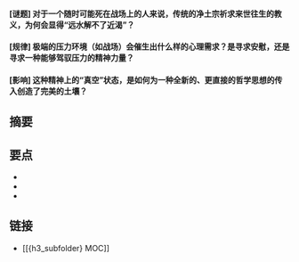 #### [谜题] 对于一个随时可能死在战场上的人来说，传统的净土宗祈求来世往生的教义，为何会显得“远水解不了近渴”？


#### [规律] 极端的压力环境（如战场）会催生出什么样的心理需求？是寻求安慰，还是寻求一种能够驾驭压力的精神力量？


#### [影响] 这种精神上的“真空”状态，是如何为一种全新的、更直接的哲学思想的传入创造了完美的土壤？


## 摘要


## 要点

- 
- 
- 

## 链接

- [[{h3_subfolder} MOC]]
